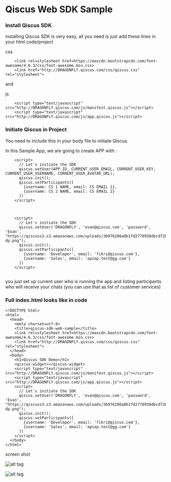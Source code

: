 # Qiscus Web SDK Sample


### Install Qiscus SDK

installing Qiscus SDK is very easy, all you need is just add these lines in your html code/project

css 
```
    <link rel=stylesheet href=https://maxcdn.bootstrapcdn.com/font-awesome/4.6.3/css/font-awesome.min.css>
    <link href="http://DRAGONFLY.qiscus.com/css/qiscus.css" rel="stylesheet">

```

and

js
```
    <script type="text/javascript" src="http://DRAGONFLY.qiscus.com/js/manifest.qiscus.js"></script>
    <script type="text/javascript" src="http://DRAGONFLY.qiscus.com/js/app.qiscus.js"></script>
```


### Initiate Qiscus in Project

You need to include this in your body file to initiate Qiscus.

In this Sample App, we are going to create APP with : 



```
    <script>
      // Let's initiate the SDK
      qiscus.setUser(APP_ID, CURRENT_USER_EMAIL, CURRENT_USER_KEY, CURRENT_USER_USERNAME, CURRENT_USER_AVATAR_URL);
      qiscus.init();
      qiscus.setParticipants([
        {username: CS 1 NAME, email: CS EMAIL 1},
        {username: CS 2 NAME, email: CS EMAIL 2}
      ])
    </script>
    
```


```

    <script>
      // Let's initiate the SDK
      qiscus.setUser('DRAGONFLY', 'evan@qiscus.com', 'password', 'Evan', "https://qiscuss3.s3.amazonaws.com/uploads/36976206a8b1fd2778938dbcd72b6624/qiscus-dp.png");
      qiscus.init();
      qiscus.setParticipants([
        {username: 'Developer', email: 'fikri@qiscus.com'},
        {username: 'Sales', email: 'apiep.test@gg.com'}
      ])
    </script>
    
```
you just set up current user who is running the app and listing participants who will receive your chats (you can use that as list of customer services)


### Full index.html looks like in code

```
<!DOCTYPE html>
<html>
  <head>
    <meta charset=utf-8>
    <title>qiscus-sdk-web-sample</title>
    <link rel=stylesheet href=https://maxcdn.bootstrapcdn.com/font-awesome/4.6.3/css/font-awesome.min.css>
    <link href="http://DRAGONFLY.qiscus.com/css/qiscus.css" rel="stylesheet">
  </head>
  <body>
    <h1>Qiscus SDK Demo</h1>
    <qiscus-widget></qiscus-widget>
    <script type="text/javascript" src="http://DRAGONFLY.qiscus.com/js/manifest.qiscus.js"></script>
    <script type="text/javascript" src="http://DRAGONFLY.qiscus.com/js/app.qiscus.js"></script>
    <script>
      // Let's initiate the SDK
      qiscus.setUser('DRAGONFLY', 'evan@qiscus.com', 'password', 'Evan', "https://qiscuss3.s3.amazonaws.com/uploads/36976206a8b1fd2778938dbcd72b6624/qiscus-dp.png");
      qiscus.init();
      qiscus.setParticipants([
        {username: 'Developer', email: 'fikri@qiscus.com'},
        {username: 'Sales', email: 'apiep.test@gg.com'}
      ])
    </script>
  </body>
</html>
```

screen shot

![alt tag](https://qiscuss3.s3.amazonaws.com/example@mail.com/xxx/311543ed845d72b45612c4b4d8f7f17d/Screen+Shot+2016-09-13+at+2.49.44+PM.png)

![alt tag](https://qiscuss3.s3.amazonaws.com/example@mail.com/xxx/a9ac848ed14fc533238d8db4eaeba2a4/Screen+Shot+2016-09-13+at+2.54.35+PM.png)
